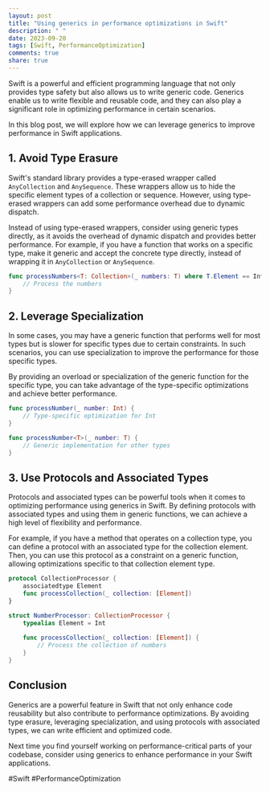 ```yaml
---
layout: post
title: "Using generics in performance optimizations in Swift"
description: " "
date: 2023-09-20
tags: [Swift, PerformanceOptimization]
comments: true
share: true
---
```


Swift is a powerful and efficient programming language that not only provides type safety but also allows us to write generic code. Generics enable us to write flexible and reusable code, and they can also play a significant role in optimizing performance in certain scenarios.

In this blog post, we will explore how we can leverage generics to improve performance in Swift applications.

## 1. Avoid Type Erasure

Swift's standard library provides a type-erased wrapper called `AnyCollection` and `AnySequence`. These wrappers allow us to hide the specific element types of a collection or sequence. However, using type-erased wrappers can add some performance overhead due to dynamic dispatch.

Instead of using type-erased wrappers, consider using generic types directly, as it avoids the overhead of dynamic dispatch and provides better performance. For example, if you have a function that works on a specific type, make it generic and accept the concrete type directly, instead of wrapping it in `AnyCollection` or `AnySequence`.

```swift
func processNumbers<T: Collection>(_ numbers: T) where T.Element == Int {
    // Process the numbers
}
```

## 2. Leverage Specialization

In some cases, you may have a generic function that performs well for most types but is slower for specific types due to certain constraints. In such scenarios, you can use specialization to improve the performance for those specific types.

By providing an overload or specialization of the generic function for the specific type, you can take advantage of the type-specific optimizations and achieve better performance.

```swift
func processNumber(_ number: Int) {
    // Type-specific optimization for Int
}

func processNumber<T>(_ number: T) {
    // Generic implementation for other types
}
```

## 3. Use Protocols and Associated Types

Protocols and associated types can be powerful tools when it comes to optimizing performance using generics in Swift. By defining protocols with associated types and using them in generic functions, we can achieve a high level of flexibility and performance.

For example, if you have a method that operates on a collection type, you can define a protocol with an associated type for the collection element. Then, you can use this protocol as a constraint on a generic function, allowing optimizations specific to that collection element type.

```swift
protocol CollectionProcessor {
    associatedtype Element
    func processCollection(_ collection: [Element])
}

struct NumberProcessor: CollectionProcessor {
    typealias Element = Int
    
    func processCollection(_ collection: [Element]) {
        // Process the collection of numbers
    }
}
```

## Conclusion

Generics are a powerful feature in Swift that not only enhance code reusability but also contribute to performance optimizations. By avoiding type erasure, leveraging specialization, and using protocols with associated types, we can write efficient and optimized code.

Next time you find yourself working on performance-critical parts of your codebase, consider using generics to enhance performance in your Swift applications.

#Swift #PerformanceOptimization